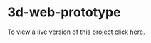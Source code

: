 # 3d-web-prototype

To view a live version of this project click [here](https://shadopawn.github.io/3d-web-prototype/).
